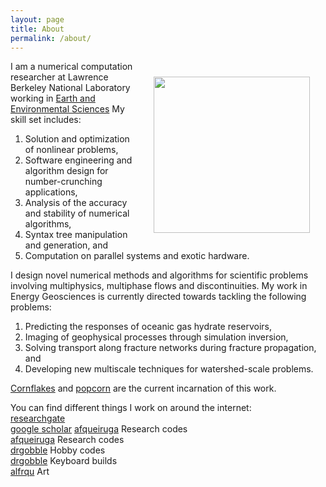 ```yaml
---
layout: page
title: About
permalink: /about/
---
```




<img align="right" src="images/mug.png" width="250" style="margin:25px 25px">

I am a numerical computation researcher at Lawrence Berkeley National
Laboratory working in [Earth and Environmental Sciences](https://eesa.lbl.gov)
My skill set includes:

1. Solution and optimization of nonlinear problems,
1. Software engineering and algorithm design for number-crunching applications,
1. Analysis of the accuracy and stability of numerical algorithms,
1. Syntax tree manipulation and generation, and
1. Computation on parallel systems and exotic hardware.

I design novel numerical methods and algorithms for scientific problems involving multiphysics, multiphase flows and discontinuities. My work in Energy Geosciences is currently directed towards tackling the following problems:

1. Predicting the responses of oceanic gas hydrate reservoirs,
1. Imaging of geophysical processes through simulation inversion,
1. Solving transport along fracture networks during fracture
propagation, and
1. Developing new multiscale techniques for watershed-scale problems.

<!-- exploring the expansion of scientific simulation function representations into the  -->

<!-- This route has also led me  -->

<!-- Machine discovery of new material behavior laws and new numerical methods. -->

<!-- Accelerating training of deep models by altering function representations -->



<!-- 3. data-driven fracture modeling -->


<!-- I've spent my entire career developing more and more intricate physics -->
<!-- simulations, and I've been thinking about what to do with these -->
<!-- simulations.  -->

<!-- I design novel numerical methods and algorithms for scientific problems involving multiphysics, multiphase flows and discontinuities. My present work is focused on developing computational methods for: -->



<!--
Broadly, my research interests encompass meshless methods, Finite Element methods, microstructure-based models, discrete element models and electrodynamics.-->

<!-- In my tool-sharpening efforts, I design meta-programming packages for
scientific computing to use in my everyday work for techniques such as
automatic differentiation and basis function
generation. -->

[Cornflakes](https://bitbucket.org/afqueiruga/cornflakes) and [popcorn](https://bitbucket.org/afqueiruga/popcorn) are the current incarnation
of this work.

You can find different things I work on around the internet:  
[researchgate](https://www.researchgate.net/profile/Alejandro_Queiruga)  
[google scholar](https://scholar.google.com/citations?user=5lV0WOgAAAAJ&hl=en&oi=ao)
[<i class="fa fa-github"></i > afqueiruga](https://github.com/afqueiruga) Research codes  
[<i class="fa fa-bitbucket"></i> afqueiruga](https://bitbucket.org/afqueiruga/) Research codes  
[<i class="fa fa-github"></i > drgobble](https://github.com/drgobble) Hobby codes  
[<i class="fa fa-reddit"></i > drgobble](https://www.reddit.com/user/drgobble/submitted/) Keyboard builds  
[<i class="fa fa-instagram"></i > alfrqu](https://www.instagram.com/alfrqu/) Art
